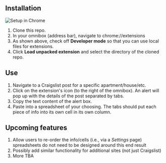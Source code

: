 ## Installation
![Setup in Chrome](https://image.ibb.co/caw8r5/Selection_028.png)
1. Clone this repo.
2. In your omnibox (address bar), navigate to chrome://extensions
3. As shown above, check off **Developer mode** so that you can use local files for extensions.
4. Click **Load unpacked extension** and select the directory of the cloned repo.

## Use
1. Navigate to a Craigslist post for a specific apartment/house/etc.
2. Click on the extension's icon (to the right of the omnibox). An alert will pop up with the details of the post separated by tabs.
3. Copy the text content of the alert box.
4. Paste into a spreadsheet of your choosing. The tabs should put each piece of info into its own cell in its own column.

## Upcoming features
1. Allow users to re-order the info/cells (i.e., via a *Settings* page) spreadsheets do not need to be designed around this end result
2. Possibly add similar functionality for additional sites (not just Craigslist)
3. More TBA